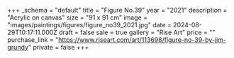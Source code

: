 +++
_schema = "default"
title = "Figure No.39"
year = "2021"
description = "Acrylic on canvas"
size = "91 x 91 cm"
image = "images/paintings/figures/figure_no39_2021.jpg"
date = 2024-08-29T10:17:11.000Z
draft = false
sale = true
gallery = "Rise Art"
price = ""
purchase_link = "https://www.riseart.com/art/113698/figure-no-39-by-jim-grundy"
private = false
+++
